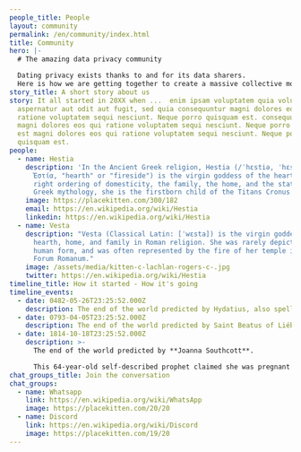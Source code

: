 ```yaml
---
people_title: People
layout: community
permalink: /en/community/index.html
title: Community
hero: |-
  # The amazing data privacy community

  Dating privacy exists thanks to and for its data sharers.
  Here is how we are getting together to create a massive collective movement.
story_title: A short story about us
story: It all started in 20XX when ...  enim ipsam voluptatem quia voluptas sit
  aspernatur aut odit aut fugit, sed quia consequuntur magni dolores eos qui
  ratione voluptatem sequi nesciunt. Neque porro quisquam est. consequuntur
  magni dolores eos qui ratione voluptatem sequi nesciunt. Neque porro quisquam
  est magni dolores eos qui ratione voluptatem sequi nesciunt. Neque porro
  quisquam est.
people:
  - name: Hestia
    description: 'In the Ancient Greek religion, Hestia (/ˈhɛstiə, ˈhɛstʃə/; Greek:
      Ἑστία, "hearth" or "fireside") is the virgin goddess of the hearth, the
      right ordering of domesticity, the family, the home, and the state. In
      Greek mythology, she is the firstborn child of the Titans Cronus and Rhea'
    image: https://placekitten.com/300/182
    email: https://en.wikipedia.org/wiki/Hestia
    linkedin: https://en.wikipedia.org/wiki/Hestia
  - name: Vesta
    description: "Vesta (Classical Latin: [ˈwɛsta]) is the virgin goddess of the
      hearth, home, and family in Roman religion. She was rarely depicted in
      human form, and was often represented by the fire of her temple in the
      Forum Romanum."
    image: /assets/media/kitten-c-lachlan-rogers-c-.jpg
    twitter: https://en.wikipedia.org/wiki/Hestia
timeline_title: How it started - How it's going
timeline_events:
  - date: 0482-05-26T23:25:52.000Z
    description: The end of the world predicted by Hydatius, also spelled Idacius
  - date: 0793-04-05T23:25:52.000Z
    description: The end of the world predicted by Saint Beatus of Liébana
  - date: 1814-10-18T23:25:52.000Z
    description: >-
      The end of the world predicted by **Joanna Southcott**. 

      This 64-year-old self-described prophet claimed she was pregnant with the Christ child, and that he would be born on October 19, 1814. She died later that year having not delivered a child, and an autopsy proved she had not been pregnant.
chat_groups_title: Join the conversation
chat_groups:
  - name: Whatsapp
    link: https://en.wikipedia.org/wiki/WhatsApp
    image: https://placekitten.com/20/20
  - name: Discord
    link: https://en.wikipedia.org/wiki/Discord
    image: https://placekitten.com/19/20
---
```

